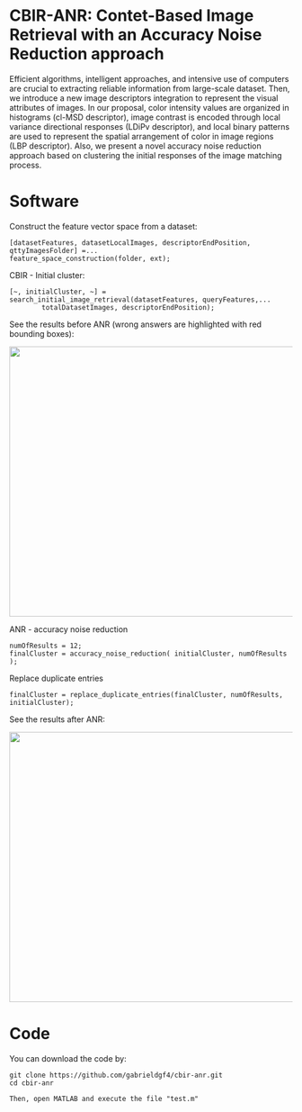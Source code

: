 #  CBIR-ANR: Contet-Based Image Retrieval with an Accuracy Noise Reduction approach

Efficient algorithms, intelligent approaches, and intensive use of computers are crucial to extracting reliable information from large-scale dataset. Then, we introduce a new image descriptors integration to represent the visual attributes of images. In our proposal, color intensity values are organized in histograms (cl-MSD descriptor), image contrast is encoded through local variance directional responses (LDiPv descriptor), and local binary patterns are used to represent the spatial arrangement of color in image regions (LBP descriptor). Also, we present a novel accuracy noise reduction approach based on clustering the initial responses of the image matching process.

<!-- ![alt tag](https://user-images.githubusercontent.com/63321757/185625922-22089398-9f30-4c58-8ff7-4ac7d4e99a4a.png) -->


# Software

Construct the feature vector space from a dataset:

    [datasetFeatures, datasetLocalImages, descriptorEndPosition, qttyImagesFolder] =...
    feature_space_construction(folder, ext);

CBIR - Initial cluster:

    [~, initialCluster, ~] = search_initial_image_retrieval(datasetFeatures, queryFeatures,...
            totalDatasetImages, descriptorEndPosition);
            
See the results before ANR (wrong answers are highlighted with red bounding boxes):
    
<img src="https://user-images.githubusercontent.com/63321757/204153581-6652413d-5e36-4fef-9771-242abfabf1cf.png" width=680 height=480>
    
ANR - accuracy noise reduction

    numOfResults = 12;
    finalCluster = accuracy_noise_reduction( initialCluster, numOfResults );

Replace duplicate entries

    finalCluster = replace_duplicate_entries(finalCluster, numOfResults, initialCluster);

See the results after ANR:

<img src="https://user-images.githubusercontent.com/63321757/204141109-c449c3c8-60c3-4441-94d8-b95ccaf7dd2e.png" width=680 height=480>

# Code
You can download the code by:

    git clone https://github.com/gabrieldgf4/cbir-anr.git
    cd cbir-anr
    
    Then, open MATLAB and execute the file "test.m"
